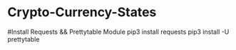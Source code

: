 # Crypto-Currency-States

#Install Requests && Prettytable Module
pip3 install requests
pip3 install -U prettytable


